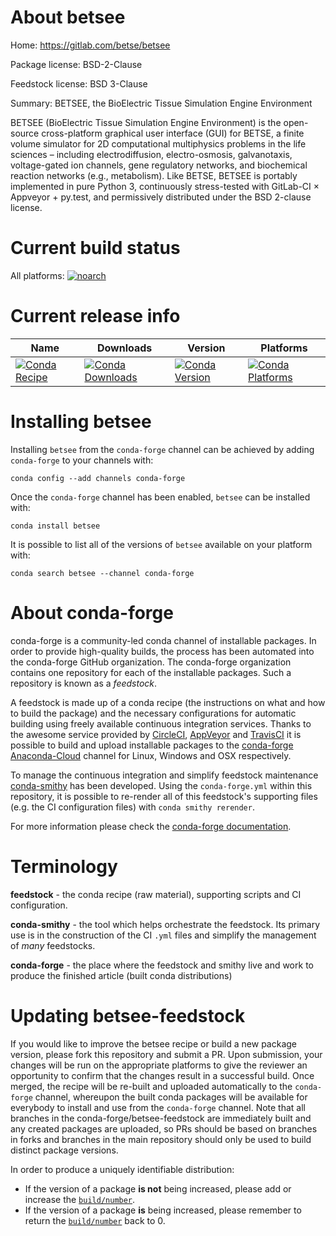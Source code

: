 About betsee
============

Home: https://gitlab.com/betse/betsee

Package license: BSD-2-Clause

Feedstock license: BSD 3-Clause

Summary: BETSEE, the BioElectric Tissue Simulation Engine Environment

BETSEE (BioElectric Tissue Simulation Engine Environment) is the open-source
cross-platform graphical user interface (GUI) for BETSE, a finite volume simulator for
2D computational multiphysics problems in the life sciences – including electrodiffusion,
electro-osmosis, galvanotaxis, voltage-gated ion channels, gene regulatory networks, and
biochemical reaction networks (e.g., metabolism). Like BETSE, BETSEE is portably
implemented in pure Python 3, continuously stress-tested with GitLab-CI × Appveyor +
py.test, and permissively distributed under the BSD 2-clause license.


Current build status
====================

All platforms:
[![noarch](https://img.shields.io/circleci/project/github/conda-forge/betsee-feedstock/master.svg?label=noarch)](https://circleci.com/gh/conda-forge/betsee-feedstock)

Current release info
====================

| Name | Downloads | Version | Platforms |
| --- | --- | --- | --- |
| [![Conda Recipe](https://img.shields.io/badge/recipe-betsee-green.svg)](https://anaconda.org/conda-forge/betsee) | [![Conda Downloads](https://img.shields.io/conda/dn/conda-forge/betsee.svg)](https://anaconda.org/conda-forge/betsee) | [![Conda Version](https://img.shields.io/conda/vn/conda-forge/betsee.svg)](https://anaconda.org/conda-forge/betsee) | [![Conda Platforms](https://img.shields.io/conda/pn/conda-forge/betsee.svg)](https://anaconda.org/conda-forge/betsee) |

Installing betsee
=================

Installing `betsee` from the `conda-forge` channel can be achieved by adding `conda-forge` to your channels with:

```
conda config --add channels conda-forge
```

Once the `conda-forge` channel has been enabled, `betsee` can be installed with:

```
conda install betsee
```

It is possible to list all of the versions of `betsee` available on your platform with:

```
conda search betsee --channel conda-forge
```


About conda-forge
=================

conda-forge is a community-led conda channel of installable packages.
In order to provide high-quality builds, the process has been automated into the
conda-forge GitHub organization. The conda-forge organization contains one repository
for each of the installable packages. Such a repository is known as a *feedstock*.

A feedstock is made up of a conda recipe (the instructions on what and how to build
the package) and the necessary configurations for automatic building using freely
available continuous integration services. Thanks to the awesome service provided by
[CircleCI](https://circleci.com/), [AppVeyor](http://www.appveyor.com/)
and [TravisCI](https://travis-ci.org/) it is possible to build and upload installable
packages to the [conda-forge](https://anaconda.org/conda-forge)
[Anaconda-Cloud](http://docs.anaconda.org/) channel for Linux, Windows and OSX respectively.

To manage the continuous integration and simplify feedstock maintenance
[conda-smithy](http://github.com/conda-forge/conda-smithy) has been developed.
Using the ``conda-forge.yml`` within this repository, it is possible to re-render all of
this feedstock's supporting files (e.g. the CI configuration files) with ``conda smithy rerender``.

For more information please check the [conda-forge documentation](https://conda-forge.org/docs/).

Terminology
===========

**feedstock** - the conda recipe (raw material), supporting scripts and CI configuration.

**conda-smithy** - the tool which helps orchestrate the feedstock.
                   Its primary use is in the construction of the CI ``.yml`` files
                   and simplify the management of *many* feedstocks.

**conda-forge** - the place where the feedstock and smithy live and work to
                  produce the finished article (built conda distributions)


Updating betsee-feedstock
=========================

If you would like to improve the betsee recipe or build a new
package version, please fork this repository and submit a PR. Upon submission,
your changes will be run on the appropriate platforms to give the reviewer an
opportunity to confirm that the changes result in a successful build. Once
merged, the recipe will be re-built and uploaded automatically to the
`conda-forge` channel, whereupon the built conda packages will be available for
everybody to install and use from the `conda-forge` channel.
Note that all branches in the conda-forge/betsee-feedstock are
immediately built and any created packages are uploaded, so PRs should be based
on branches in forks and branches in the main repository should only be used to
build distinct package versions.

In order to produce a uniquely identifiable distribution:
 * If the version of a package **is not** being increased, please add or increase
   the [``build/number``](http://conda.pydata.org/docs/building/meta-yaml.html#build-number-and-string).
 * If the version of a package **is** being increased, please remember to return
   the [``build/number``](http://conda.pydata.org/docs/building/meta-yaml.html#build-number-and-string)
   back to 0.